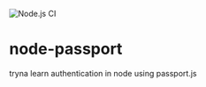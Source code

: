 ![Node.js CI](https://github.com/KBPsystem777/node-passport/workflows/Node.js%20CI/badge.svg)

# node-passport
tryna learn authentication in node using passport.js
